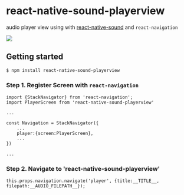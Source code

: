 # react-native-sound-playerview
audio player view using with [react-native-sound](https://github.com/zmxv/react-native-sound) and `react-navigation`

<img src="https://github.com/benevbright/react-native-sound-playerview/blob/master/docs/demo.gif?raw=true">


## Getting started

`$ npm install react-native-sound-playerview`

### Step 1. Register Screen with `react-navigation`

```
import {StackNavigator} from 'react-navigation';
import PlayerScreen from 'react-native-sound-playerview'

...

const Navigation = StackNavigator({
    ...
    player:{screen:PlayerScreen},
    ...
})

...
```

### Step 2. Navigate to 'react-native-sound-playerview'
```
this.props.navigation.navigate('player', {title:__TITLE__, filepath:__AUDIO_FILEPATH__});
```